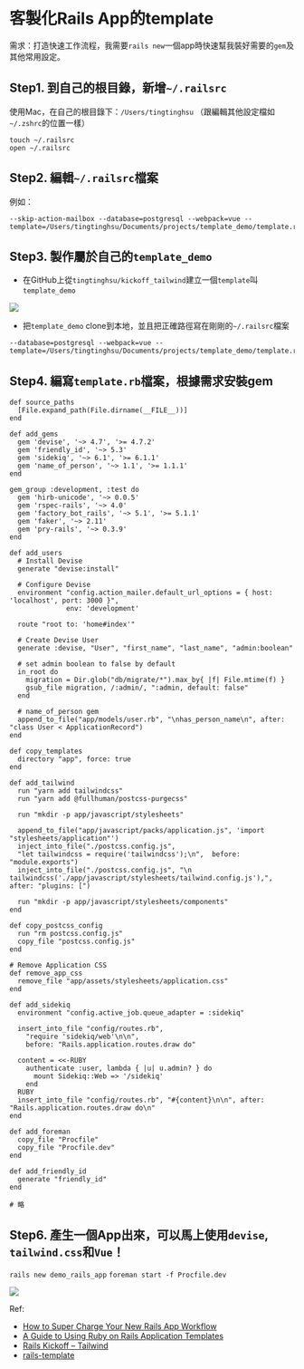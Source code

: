 
# 客製化Rails App的template


需求：打造快速工作流程，我需要`rails new`一個app時快速幫我裝好需要的`gem`及其他常用設定。



## Step1. 到自己的根目錄，新增`~/.railsrc`

使用Mac，在自己的根目錄下：`/Users/tingtinghsu`
（跟編輯其他設定檔如`~/.zshrc`的位置一樣）

```
touch ~/.railsrc
open ~/.railsrc
```

## Step2. 編輯`~/.railsrc`檔案

例如：
```
--skip-action-mailbox --database=postgresql --webpack=vue --template=/Users/tingtinghsu/Documents/projects/template_demo/template.rb
```

## Step3. 製作屬於自己的`template_demo`

- 在GitHub上從`tingtinghsu/kickoff_tailwind`建立一個`template`叫`template_demo`

![](https://i.imgur.com/HH5APZD.png)


- 把`template_demo` clone到本地，並且把正確路徑寫在剛剛的`~/.railsrc`檔案

```
--database=postgresql --webpack=vue --template=/Users/tingtinghsu/Documents/projects/template_demo/template.rb
```

## Step4. 編寫`template.rb`檔案，根據需求安裝gem

```
def source_paths
  [File.expand_path(File.dirname(__FILE__))]
end

def add_gems
  gem 'devise', '~> 4.7', '>= 4.7.2'
  gem 'friendly_id', '~> 5.3'
  gem 'sidekiq', '~> 6.1', '>= 6.1.1'
  gem 'name_of_person', '~> 1.1', '>= 1.1.1'
end

gem_group :development, :test do
  gem 'hirb-unicode', '~> 0.0.5'
  gem 'rspec-rails', '~> 4.0'
  gem 'factory_bot_rails', '~> 5.1', '>= 5.1.1'
  gem 'faker', '~> 2.11'
  gem 'pry-rails', '~> 0.3.9'
end

def add_users
  # Install Devise
  generate "devise:install"

  # Configure Devise
  environment "config.action_mailer.default_url_options = { host: 'localhost', port: 3000 }",
              env: 'development'

  route "root to: 'home#index'"

  # Create Devise User
  generate :devise, "User", "first_name", "last_name", "admin:boolean"

  # set admin boolean to false by default
  in_root do
    migration = Dir.glob("db/migrate/*").max_by{ |f| File.mtime(f) }
    gsub_file migration, /:admin/, ":admin, default: false"
  end

  # name_of_person gem
  append_to_file("app/models/user.rb", "\nhas_person_name\n", after: "class User < ApplicationRecord")
end

def copy_templates
  directory "app", force: true
end

def add_tailwind
  run "yarn add tailwindcss"
  run "yarn add @fullhuman/postcss-purgecss"

  run "mkdir -p app/javascript/stylesheets"

  append_to_file("app/javascript/packs/application.js", 'import "stylesheets/application"')
  inject_into_file("./postcss.config.js",
  "let tailwindcss = require('tailwindcss');\n",  before: "module.exports")
  inject_into_file("./postcss.config.js", "\n    tailwindcss('./app/javascript/stylesheets/tailwind.config.js'),", after: "plugins: [")

  run "mkdir -p app/javascript/stylesheets/components"
end

def copy_postcss_config
  run "rm postcss.config.js"
  copy_file "postcss.config.js"
end

# Remove Application CSS
def remove_app_css
  remove_file "app/assets/stylesheets/application.css"
end

def add_sidekiq
  environment "config.active_job.queue_adapter = :sidekiq"

  insert_into_file "config/routes.rb",
    "require 'sidekiq/web'\n\n",
    before: "Rails.application.routes.draw do"

  content = <<-RUBY
    authenticate :user, lambda { |u| u.admin? } do
      mount Sidekiq::Web => '/sidekiq'
    end
  RUBY
  insert_into_file "config/routes.rb", "#{content}\n\n", after: "Rails.application.routes.draw do\n"
end

def add_foreman
  copy_file "Procfile"
  copy_file "Procfile.dev"
end

def add_friendly_id
  generate "friendly_id"
end

# 略
```

## Step6. 產生一個App出來，可以馬上使用`devise`, `tailwind.css`和`Vue`！

`rails new demo_rails_app`
`foreman start -f Procfile.dev`

![](https://i.imgur.com/ZboNkWZ.png)


Ref:
* [How to Super Charge Your New Rails App Workflow](https://www.youtube.com/watch?v=ez5d_TEMS-w)
* [A Guide to Using Ruby on Rails Application Templates](https://www.youtube.com/watch?v=kuKMRl8nj2w&feature=youtu.be)
* [Rails Kickoff – Tailwind](https://github.com/tingtinghsu/kickoff_tailwind)
* [rails-template](https://github.com/kaochenlong/rails-template)

